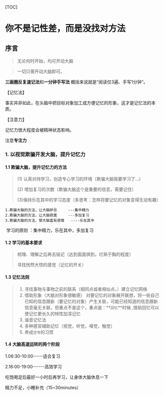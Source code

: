 

[TOC]



#	你不是记性差，而是没找对方法



## 序言

>  无论何时开始，均可开动大脑

> 一切只需开动大脑即可。
>

**三画圈反复速记法**和**一分钟手写法**
概括来说就是“阅读仅3遍、手写1分钟”。



【记忆法】

事实并非如此，在头脑中把目标对象加工成方便记忆的形象，这才是记忆法的本质。

【注意力】

记忆力很大程度会被精神状态影响。

注意**专注力**



### 1. 以视觉欺骗开发大脑，提升记忆力

#### 1.1 欺骗大脑，提升记忆力的方法

> (1) 认真对待学习，创造专心学习的环境（欺骗大脑我要学习了...）
>
> (2) 增加复习的次数（欺骗大脑这个是重要的信息，需要记住）
>
> (3)保持乐在其中的学习态度（多思考：怎样将要记忆的对象变得生动有趣） 

```chanese
1.欺骗大脑的方法，让大脑妒忌 	---集中精力
2.欺骗大脑的方法，让大脑寂寞		---多加复习
3.欺骗大脑的方法，使大脑富有感情  	----乐在其中
```

​	学习的原则 ：集中精力，乐在其中，多加复习

#### 1.2 学习的基本要求

> 梳理、理解之后再去铭记（达到面面俱到，烂熟于胸的程度）
>
> 寻找恍然大悟的感觉（记忆的开关）



#### 1.3 记忆法则

> 1. 寻找事物与事物之前的联系（相同点或者相似点，）建立记忆网络
> 2. 借助形象（大脑对形象很敏感）
>    对要记忆的对象展开联想，将一些自己已知的信息跟新（要记忆的对象）产生关联，可能已经知道的信息跟新信息毫无关联，但重点不是这个，重点是：**`回忆`**时候  ,借助回忆可以使记忆更长久的特性加深记忆
> 3. 谐音记忆法
> 4. 多种感官辅助记忆（视觉，听觉，嗅觉，触觉）
> 5. 养成`空写`的习惯



#### 1.4 大脑高速运转的两个阶段

1.06:30-10:00-----适合复习

2.16:00-19:00------高效学习

吃饱喝足后最好一小时后再学习，让身体大脑休息一下

精力不足，小睡补充（15~30minutes）